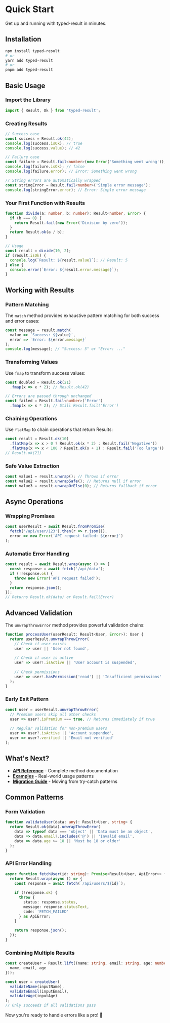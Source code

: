 # Quick Start

Get up and running with typed-result in minutes.

## Installation

```bash
npm install typed-result
# or
yarn add typed-result
# or
pnpm add typed-result
```

## Basic Usage

### Import the Library

```typescript
import { Result, Ok } from 'typed-result';
```

### Creating Results

```typescript
// Success case
const success = Result.ok(42);
console.log(success.isOk); // true
console.log(success.value); // 42

// Failure case
const failure = Result.fail<number>(new Error('Something went wrong'));
console.log(failure.isOk); // false
console.log(failure.error); // Error: Something went wrong

// String errors are automatically wrapped
const stringError = Result.fail<number>('Simple error message');
console.log(stringError.error); // Error: Simple error message
```

### Your First Function with Results

```typescript
function divide(a: number, b: number): Result<number, Error> {
  if (b === 0) {
    return Result.fail(new Error('Division by zero'));
  }
  return Result.ok(a / b);
}

// Usage
const result = divide(10, 2);
if (result.isOk) {
  console.log(`Result: ${result.value}`); // Result: 5
} else {
  console.error(`Error: ${result.error.message}`);
}
```

## Working with Results

### Pattern Matching

The `match` method provides exhaustive pattern matching for both success and error cases:

```typescript
const message = result.match(
  value => `Success: ${value}`,
  error => `Error: ${error.message}`
);
console.log(message); // "Success: 5" or "Error: ..."
```

### Transforming Values

Use `fmap` to transform success values:

```typescript
const doubled = Result.ok(21)
  .fmap(x => x * 2); // Result.ok(42)

// Errors are passed through unchanged
const failed = Result.fail<number>('Error')
  .fmap(x => x * 2); // Still Result.fail('Error')
```

### Chaining Operations

Use `flatMap` to chain operations that return Results:

```typescript
const result = Result.ok(10)
  .flatMap(x => x > 0 ? Result.ok(x * 2) : Result.fail('Negative'))
  .flatMap(x => x < 100 ? Result.ok(x + 1) : Result.fail('Too large'));
// Result.ok(21)
```

### Safe Value Extraction

```typescript
const value1 = result.unwrap(); // Throws if error
const value2 = result.unwrapSafe(); // Returns null if error  
const value3 = result.unwrapOrElse(0); // Returns fallback if error
```

## Async Operations

### Wrapping Promises

```typescript
const userResult = await Result.fromPromise(
  fetch('/api/user/123').then(r => r.json()),
  error => new Error(`API request failed: ${error}`)
);
```

### Automatic Error Handling

```typescript
const result = await Result.wrap(async () => {
  const response = await fetch('/api/data');
  if (!response.ok) {
    throw new Error('API request failed');
  }
  return response.json();
});
// Returns Result.ok(data) or Result.fail(Error)
```

## Advanced Validation

The `unwrapThrowError` method provides powerful validation chains:

```typescript
function processUser(userResult: Result<User, Error>): User {
  return userResult.unwrapThrowError(
    // Check if user exists
    user => user || 'User not found',
    
    // Check if user is active
    user => user!.isActive || 'User account is suspended',
    
    // Check permissions
    user => user!.hasPermission('read') || 'Insufficient permissions'
  );
}
```

### Early Exit Pattern

```typescript
const user = userResult.unwrapThrowError(
  // Premium users skip all other checks
  user => user?.isPremium === true, // Returns immediately if true
  
  // Regular validation for non-premium users  
  user => user?.isActive || 'Account suspended',
  user => user?.verified || 'Email not verified'
);
```

## What's Next?

- **[API Reference](./api/overview.md)** - Complete method documentation
- **[Examples](./examples/overview.md)** - Real-world usage patterns
- **[Migration Guide](./migration-guide.md)** - Moving from try-catch patterns

## Common Patterns

### Form Validation

```typescript
function validateUser(data: any): Result<User, string> {
  return Result.ok(data).unwrapThrowError(
    data => typeof data === 'object' || 'Data must be an object',
    data => data.email?.includes('@') || 'Invalid email',
    data => data.age >= 18 || 'Must be 18 or older'
  );
}
```

### API Error Handling

```typescript
async function fetchUser(id: string): Promise<Result<User, ApiError>> {
  return Result.wrap(async () => {
    const response = await fetch(`/api/users/${id}`);
    
    if (!response.ok) {
      throw {
        status: response.status,
        message: response.statusText,
        code: 'FETCH_FAILED'
      } as ApiError;
    }
    
    return response.json();
  });
}
```

### Combining Multiple Results

```typescript
const createUser = Result.lift((name: string, email: string, age: number) => ({
  name, email, age
}));

const user = createUser(
  validateName(inputName),
  validateEmail(inputEmail), 
  validateAge(inputAge)
);
// Only succeeds if all validations pass
```

Now you're ready to handle errors like a pro! 🚀